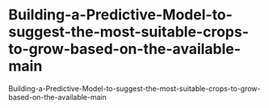 # Building-a-Predictive-Model-to-suggest-the-most-suitable-crops-to-grow-based-on-the-available-main
Building-a-Predictive-Model-to-suggest-the-most-suitable-crops-to-grow-based-on-the-available-main

